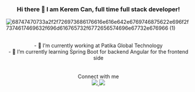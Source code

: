 ### <div align="center">Hi there 👋 I am Kerem Can, full time full stack developer!</div>

![68747470733a2f2f726973686176616e616e642e6769746875622e696f2f7374617469632f696d616765732f6772656574696e67732e676966 (1)](https://user-images.githubusercontent.com/26146907/193597966-b9fab9ac-5f43-4aa2-b43d-0bb3a9d10955.gif)
<br></br>

<div align="center">- 🔭 I’m currently working at Patika Global Technology</div>
<div  align="center">- 🌱 I’m currently learning Spring Boot for backend Angular for the frontend side</div>
<br></br>
<div  align="center">Connect with me</div> 
<div  align="center">
<a href="https://www.linkedin.com/in/kerem-can-%C3%B6zcan-678711140/?originalSubdomain=tr" target="_blank">
<img src="https://camo.githubusercontent.com/5e3d78e5310a41c0667e07077cf93596229de398b154b83885dc068874ed5365/68747470733a2f2f696d672e736869656c64732e696f2f62616467652f6c696e6b6564696e2d2532333145373742352e7376673f267374796c653d666f722d7468652d6261646765266c6f676f3d6c696e6b6564696e266c6f676f436f6c6f723d7768697465" >
</img>
</a>
<a href="https://www.instagram.com/keremcanozcan/" target="_blank">
<img src="https://camo.githubusercontent.com/eff3e7484b1754de8279027247ccec9c3deaeb76b4c4946c5d634a8579c2c1ce/68747470733a2f2f696d672e736869656c64732e696f2f62616467652f696e7374616772616d2d2532333030303030302e7376673f267374796c653d666f722d7468652d6261646765266c6f676f3d696e7374616772616d266c6f676f436f6c6f723d7768697465"></img>
</a>
</div>

<!--
**keremcanozcan35/keremcanozcan35** is a ✨ _special_ ✨ repository because its `README.md` (this file) appears on your GitHub profile.

Here are some ideas to get you started:

- 🔭 I’m currently working on ...
- 🌱 I’m currently learning ...
- 👯 I’m looking to collaborate on ...
- 🤔 I’m looking for help with ...
- 💬 Ask me about ...![68747470733a2f2f726973686176616e616e642e6769746875622e696f2f7374617469632f696d616765732f6772656574696e67732e676966 (1)](https://user-images.githubusercontent.com/26146907/193597478-6f4c1a3b-de60-47d2-b653-64ce4d7b7795.gif)

- 📫 How to reach me: ...
- 😄 Pronouns: ...
- ⚡ Fun fact: ...
-->

